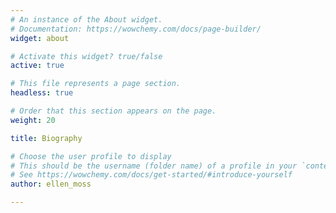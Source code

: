 ```yaml
---
# An instance of the About widget.
# Documentation: https://wowchemy.com/docs/page-builder/
widget: about

# Activate this widget? true/false
active: true 

# This file represents a page section.
headless: true

# Order that this section appears on the page.
weight: 20

title: Biography

# Choose the user profile to display
# This should be the username (folder name) of a profile in your `content/authors/` folder.
# See https://wowchemy.com/docs/get-started/#introduce-yourself
author: ellen_moss 

---
```

